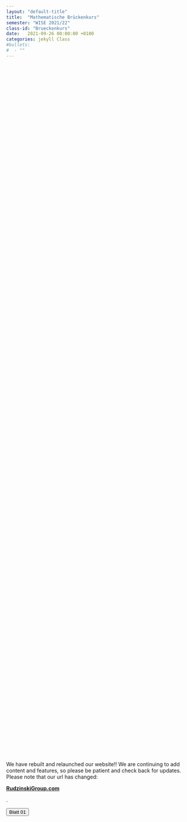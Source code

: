 ```yaml
---
layout: "default-title"
title:  "Mathematische Brückenkurs"
semester: "WISE 2021/22"
class-id: "Brueckenkurs"
date:   2021-09-26 00:00:00 +0100
categories: jekyll Class
#bullets:
#  - ""
---
```


<div class="container">
  <p style="margin-top:50cm;"> We have rebuilt and relaunched our website!! We are continuing to add content and features, so please be patient and check back for updates. Please note that our url has changed: <p class="text-primary center"><a href="https://RudzinskiGroup.com"><strong>RudzinskiGroup.com</strong></a></p>. </p>
  </div>
  

<div class="container">
    <div class="center">
        <a href="{{site.baseurl}}/assets/content/Teaching/Brueckenkurs/Uebungsblaetter/Blatt01.pdf" target="_blank"><button class="button-new shadow">Blatt 01</button></a>
    </div>
</div>

